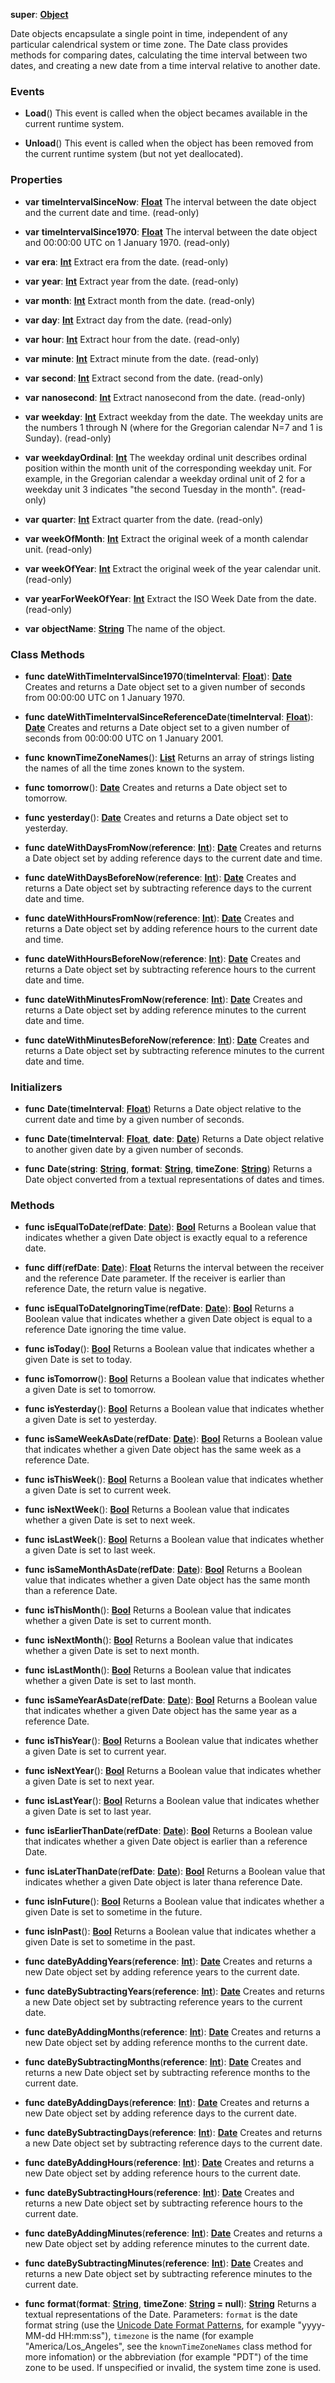 **super**: **[Object](Object.md)**

Date objects encapsulate a single point in time, independent of any particular calendrical system or time zone. The Date class provides methods for comparing dates, calculating the time interval between two dates, and creating a new date from a time interval relative to another date.

### Events

* **Load**()
This event is called when the object becames available in the current runtime system.

* **Unload**()
This event is called when the object has been removed from the current runtime system (but not yet deallocated).



### Properties

* **var** **timeIntervalSinceNow**: **[Float](../gravity/float.md)**
The interval between the date object and the current date and time. \(read-only\)

* **var** **timeIntervalSince1970**: **[Float](../gravity/float.md)**
The interval between the date object and 00:00:00 UTC on 1 January 1970. \(read-only\)

* **var** **era**: **[Int](../gravity/int.md)**
Extract era from the date. \(read-only\)

* **var** **year**: **[Int](../gravity/int.md)**
Extract year from the date. \(read-only\)

* **var** **month**: **[Int](../gravity/int.md)**
Extract month from the date. \(read-only\)

* **var** **day**: **[Int](../gravity/int.md)**
Extract day from the date. \(read-only\)

* **var** **hour**: **[Int](../gravity/int.md)**
Extract hour from the date. \(read-only\)

* **var** **minute**: **[Int](../gravity/int.md)**
Extract minute from the date. \(read-only\)

* **var** **second**: **[Int](../gravity/int.md)**
Extract second from the date. \(read-only\)

* **var** **nanosecond**: **[Int](../gravity/int.md)**
Extract nanosecond from the date. \(read-only\)

* **var** **weekday**: **[Int](../gravity/int.md)**
Extract weekday from the date. The weekday units are the numbers 1 through N (where for the Gregorian calendar N=7 and 1 is Sunday). \(read-only\)

* **var** **weekdayOrdinal**: **[Int](../gravity/int.md)**
The weekday ordinal unit describes ordinal position within the month unit of the corresponding weekday unit. For example, in the Gregorian calendar a weekday ordinal unit of 2 for a weekday unit 3 indicates "the second Tuesday in the month". \(read-only\)

* **var** **quarter**: **[Int](../gravity/int.md)**
Extract quarter from the date. \(read-only\)

* **var** **weekOfMonth**: **[Int](../gravity/int.md)**
Extract the original week of a month calendar unit. \(read-only\)

* **var** **weekOfYear**: **[Int](../gravity/int.md)**
Extract the original week of the year calendar unit. \(read-only\)

* **var** **yearForWeekOfYear**: **[Int](../gravity/int.md)**
Extract the ISO Week Date from the date. \(read-only\)

* **var** **objectName**: **[String](../gravity/string.md)**
The name of the object.



### Class Methods

* **func** **dateWithTimeIntervalSince1970**(**timeInterval**: **[Float](../gravity/float.md)**): <strong>[Date](Date.md)</strong> 
Creates and returns a Date object set to a given number of seconds from 00:00:00 UTC on 1 January 1970.

* **func** **dateWithTimeIntervalSinceReferenceDate**(**timeInterval**: **[Float](../gravity/float.md)**): <strong>[Date](Date.md)</strong> 
Creates and returns a Date object set to a given number of seconds from 00:00:00 UTC on 1 January 2001.

* **func** **knownTimeZoneNames**(): <strong>[List](../gravity/list.md)</strong> 
Returns an array of strings listing the names of all the time zones known to the system.

* **func** **tomorrow**(): <strong>[Date](Date.md)</strong> 
Creates and returns a Date object set to tomorrow.

* **func** **yesterday**(): <strong>[Date](Date.md)</strong> 
Creates and returns a Date object set to yesterday.

* **func** **dateWithDaysFromNow**(**reference**: **[Int](../gravity/int.md)**): <strong>[Date](Date.md)</strong> 
Creates and returns a Date object set by adding reference days to the current date and time.

* **func** **dateWithDaysBeforeNow**(**reference**: **[Int](../gravity/int.md)**): <strong>[Date](Date.md)</strong> 
Creates and returns a Date object set by subtracting reference days to the current date and time.

* **func** **dateWithHoursFromNow**(**reference**: **[Int](../gravity/int.md)**): <strong>[Date](Date.md)</strong> 
Creates and returns a Date object set by adding reference hours to the current date and time.

* **func** **dateWithHoursBeforeNow**(**reference**: **[Int](../gravity/int.md)**): <strong>[Date](Date.md)</strong> 
Creates and returns a Date object set by subtracting reference hours to the current date and time.

* **func** **dateWithMinutesFromNow**(**reference**: **[Int](../gravity/int.md)**): <strong>[Date](Date.md)</strong> 
Creates and returns a Date object set by adding reference minutes to the current date and time.

* **func** **dateWithMinutesBeforeNow**(**reference**: **[Int](../gravity/int.md)**): <strong>[Date](Date.md)</strong> 
Creates and returns a Date object set by subtracting reference minutes to the current date and time.



### Initializers

* **func** **Date**(**timeInterval**: **[Float](../gravity/float.md)**)
Returns a Date object relative to the current date and time by a given number of seconds.

* **func** **Date**(**timeInterval**: **[Float](../gravity/float.md)**, **date**: **[Date](Date.md)**)
Returns a Date object relative to another given date by a given number of seconds.

* **func** **Date**(**string**: **[String](../gravity/string.md)**, **format**: **[String](../gravity/string.md)**, **timeZone**: **[String](../gravity/string.md)**)
Returns a Date object converted from a textual representations of dates and times.



### Methods

* **func** **isEqualToDate**(**refDate**: **[Date](Date.md)**): <strong>[Bool](../gravity/bool.md)</strong> 
Returns a Boolean value that indicates whether a given Date object is exactly equal to a reference date.

* **func** **diff**(**refDate**: **[Date](Date.md)**): <strong>[Float](../gravity/float.md)</strong> 
Returns the interval between the receiver and the reference Date parameter. If the receiver is earlier than reference Date, the return value is negative.

* **func** **isEqualToDateIgnoringTime**(**refDate**: **[Date](Date.md)**): <strong>[Bool](../gravity/bool.md)</strong> 
Returns a Boolean value that indicates whether a given Date object is equal to a reference Date ignoring the time value.

* **func** **isToday**(): <strong>[Bool](../gravity/bool.md)</strong> 
Returns a Boolean value that indicates whether a given Date is set to today.

* **func** **isTomorrow**(): <strong>[Bool](../gravity/bool.md)</strong> 
Returns a Boolean value that indicates whether a given Date is set to tomorrow.

* **func** **isYesterday**(): <strong>[Bool](../gravity/bool.md)</strong> 
Returns a Boolean value that indicates whether a given Date is set to yesterday.

* **func** **isSameWeekAsDate**(**refDate**: **[Date](Date.md)**): <strong>[Bool](../gravity/bool.md)</strong> 
Returns a Boolean value that indicates whether a given Date object has the same week as a reference Date.

* **func** **isThisWeek**(): <strong>[Bool](../gravity/bool.md)</strong> 
Returns a Boolean value that indicates whether a given Date is set to current week.

* **func** **isNextWeek**(): <strong>[Bool](../gravity/bool.md)</strong> 
Returns a Boolean value that indicates whether a given Date is set to next week.

* **func** **isLastWeek**(): <strong>[Bool](../gravity/bool.md)</strong> 
Returns a Boolean value that indicates whether a given Date is set to last week.

* **func** **isSameMonthAsDate**(**refDate**: **[Date](Date.md)**): <strong>[Bool](../gravity/bool.md)</strong> 
Returns a Boolean value that indicates whether a given Date object has the same month than a reference Date.

* **func** **isThisMonth**(): <strong>[Bool](../gravity/bool.md)</strong> 
Returns a Boolean value that indicates whether a given Date is set to current month.

* **func** **isNextMonth**(): <strong>[Bool](../gravity/bool.md)</strong> 
Returns a Boolean value that indicates whether a given Date is set to next month.

* **func** **isLastMonth**(): <strong>[Bool](../gravity/bool.md)</strong> 
Returns a Boolean value that indicates whether a given Date is set to last month.

* **func** **isSameYearAsDate**(**refDate**: **[Date](Date.md)**): <strong>[Bool](../gravity/bool.md)</strong> 
Returns a Boolean value that indicates whether a given Date object has the same year as a reference Date.

* **func** **isThisYear**(): <strong>[Bool](../gravity/bool.md)</strong> 
Returns a Boolean value that indicates whether a given Date is set to current year.

* **func** **isNextYear**(): <strong>[Bool](../gravity/bool.md)</strong> 
Returns a Boolean value that indicates whether a given Date is set to next year.

* **func** **isLastYear**(): <strong>[Bool](../gravity/bool.md)</strong> 
Returns a Boolean value that indicates whether a given Date is set to last year.

* **func** **isEarlierThanDate**(**refDate**: **[Date](Date.md)**): <strong>[Bool](../gravity/bool.md)</strong> 
Returns a Boolean value that indicates whether a given Date object is earlier than a reference Date.

* **func** **isLaterThanDate**(**refDate**: **[Date](Date.md)**): <strong>[Bool](../gravity/bool.md)</strong> 
Returns a Boolean value that indicates whether a given Date object is later thana reference Date.

* **func** **isInFuture**(): <strong>[Bool](../gravity/bool.md)</strong> 
Returns a Boolean value that indicates whether a given Date is set to sometime in the future.

* **func** **isInPast**(): <strong>[Bool](../gravity/bool.md)</strong> 
Returns a Boolean value that indicates whether a given Date is set to sometime in the past.

* **func** **dateByAddingYears**(**reference**: **[Int](../gravity/int.md)**): <strong>[Date](Date.md)</strong> 
Creates and returns a new Date object set by adding reference years to the current date.

* **func** **dateBySubtractingYears**(**reference**: **[Int](../gravity/int.md)**): <strong>[Date](Date.md)</strong> 
Creates and returns a new Date object set by subtracting reference years to the current date.

* **func** **dateByAddingMonths**(**reference**: **[Int](../gravity/int.md)**): <strong>[Date](Date.md)</strong> 
Creates and returns a new Date object set by adding reference months to the current date.

* **func** **dateBySubtractingMonths**(**reference**: **[Int](../gravity/int.md)**): <strong>[Date](Date.md)</strong> 
Creates and returns a new Date object set by subtracting reference months to the current date.

* **func** **dateByAddingDays**(**reference**: **[Int](../gravity/int.md)**): <strong>[Date](Date.md)</strong> 
Creates and returns a new Date object set by adding reference days to the current date.

* **func** **dateBySubtractingDays**(**reference**: **[Int](../gravity/int.md)**): <strong>[Date](Date.md)</strong> 
Creates and returns a new Date object set by subtracting reference days to the current date.

* **func** **dateByAddingHours**(**reference**: **[Int](../gravity/int.md)**): <strong>[Date](Date.md)</strong> 
Creates and returns a new Date object set by adding reference hours to the current date.

* **func** **dateBySubtractingHours**(**reference**: **[Int](../gravity/int.md)**): <strong>[Date](Date.md)</strong> 
Creates and returns a new Date object set by subtracting reference hours to the current date.

* **func** **dateByAddingMinutes**(**reference**: **[Int](../gravity/int.md)**): <strong>[Date](Date.md)</strong> 
Creates and returns a new Date object set by adding reference minutes to the current date.

* **func** **dateBySubtractingMinutes**(**reference**: **[Int](../gravity/int.md)**): <strong>[Date](Date.md)</strong> 
Creates and returns a new Date object set by subtracting reference minutes to the current date.

* **func** **format**(**format**: **[String](../gravity/string.md)**, **timeZone**: **[String](../gravity/string.md) = null**): <strong>[String](../gravity/string.md)</strong> 
Returns a textual representations of the Date. Parameters: <code>format</code> is the date format string (use the <a href="http://www.unicode.org/reports/tr35/tr35-19.html#Date_Format_Patterns">Unicode Date Format Patterns</a>, for example "yyyy-MM-dd HH:mm:ss"), <code>timezone</code> is the name (for example "America/Los_Angeles", see the <code>knownTimeZoneNames</code> class method for more infomation) or the abbreviation (for example "PDT") of the time zone to be used. If unspecified or invalid, the system time zone is used.





